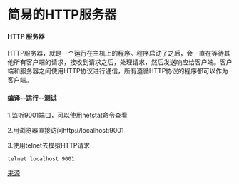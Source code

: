 # 简易的HTTP服务器
#### HTTP 服务器
HTTP服务器，就是一个运行在主机上的程序。程序启动了之后，会一直在等待其他所有客户端的请求，接收到请求之后，处理请求，然后发送响应给客户端。客户端和服务器之间使用HTTP协议进行通信，所有遵循HTTP协议的程序都可以作为客户端。

#### 编译--运行--测试
1.监听9001端口，可以使用netstat命令查看

2.用浏览器直接访问http://localhost:9001

3.使用telnet去模拟HTTP请求

	telnet localhost 9001 
	
[来源](http://www.codeceo.com/article/make-simple-http-server.html)